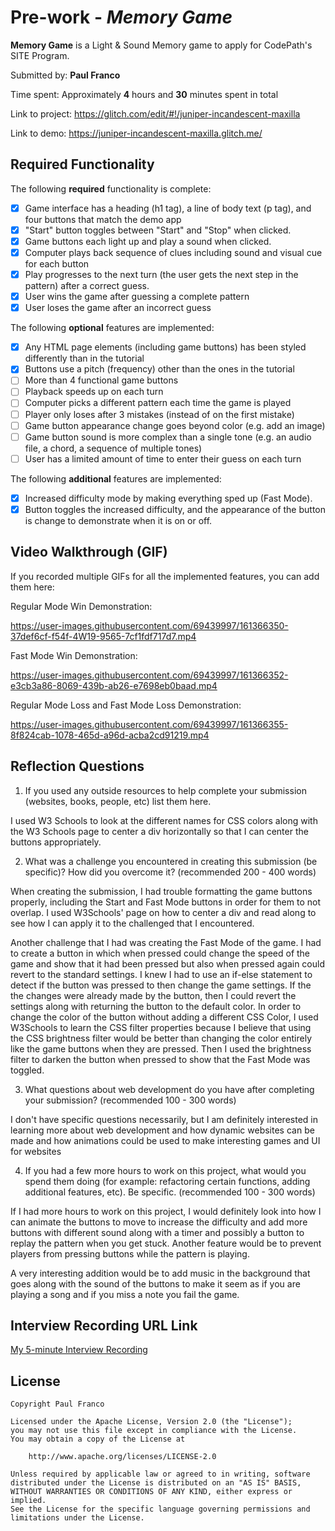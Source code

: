# Pre-work - *Memory Game*

**Memory Game** is a Light & Sound Memory game to apply for CodePath's SITE Program. 

Submitted by: **Paul Franco**

Time spent: Approximately **4** hours and **30** minutes spent in total

Link to project: https://glitch.com/edit/#!/juniper-incandescent-maxilla

Link to demo: https://juniper-incandescent-maxilla.glitch.me/

## Required Functionality

The following **required** functionality is complete:

* [x] Game interface has a heading (h1 tag), a line of body text (p tag), and four buttons that match the demo app
* [x] "Start" button toggles between "Start" and "Stop" when clicked. 
* [x] Game buttons each light up and play a sound when clicked. 
* [x] Computer plays back sequence of clues including sound and visual cue for each button
* [x] Play progresses to the next turn (the user gets the next step in the pattern) after a correct guess. 
* [x] User wins the game after guessing a complete pattern
* [x] User loses the game after an incorrect guess

The following **optional** features are implemented:

* [x] Any HTML page elements (including game buttons) has been styled differently than in the tutorial
* [x] Buttons use a pitch (frequency) other than the ones in the tutorial
* [ ] More than 4 functional game buttons
* [ ] Playback speeds up on each turn
* [ ] Computer picks a different pattern each time the game is played
* [ ] Player only loses after 3 mistakes (instead of on the first mistake)
* [ ] Game button appearance change goes beyond color (e.g. add an image)
* [ ] Game button sound is more complex than a single tone (e.g. an audio file, a chord, a sequence of multiple tones)
* [ ] User has a limited amount of time to enter their guess on each turn

The following **additional** features are implemented:

- [x] Increased difficulty mode by making everything sped up (Fast Mode).
- [x] Button toggles the increased difficulty, and the appearance of the button is change to demonstrate when it is on or off.
## Video Walkthrough (GIF)

If you recorded multiple GIFs for all the implemented features, you can add them here:

Regular Mode Win Demonstration:

https://user-images.githubusercontent.com/69439997/161366350-37def6cf-f54f-4W19-9565-7cf1fdf717d7.mp4

Fast Mode Win Demonstration:

https://user-images.githubusercontent.com/69439997/161366352-e3cb3a86-8069-439b-ab26-e7698eb0baad.mp4

Regular Mode Loss and Fast Mode Loss Demonstration:

https://user-images.githubusercontent.com/69439997/161366355-8f824cab-1078-465d-a96d-acba2cd91219.mp4




## Reflection Questions
1. If you used any outside resources to help complete your submission (websites, books, people, etc) list them here. 

I used W3 Schools to look at the different names for CSS colors along with the W3 Schools page to center a div horizontally so that I can center the buttons appropriately. 

2. What was a challenge you encountered in creating this submission (be specific)? How did you overcome it? (recommended 200 - 400 words) 

When creating the submission, I had trouble formatting the game buttons properly, including the Start and Fast Mode buttons in order for them to not overlap. I used W3Schools' page on how to center a div and read along to see how I can apply it to the challenged that I encountered.

Another challenge that I had was creating the Fast Mode of the game. I had to create a button in which when pressed could change the speed of the game and show that it had been pressed but also when pressed again could revert to the standard settings. I knew I had to use an if-else statement to detect if the button was pressed to then change the game settings. If the the changes were already made by the button, then I could revert the settings along with returning the button to the default color. In order to change the color of the button without adding a different CSS Color, I used W3Schools to learn the CSS filter properties because I believe that using the CSS brightness filter would be better than changing the color entirely like the game buttons when they are pressed. Then I used the brightness filter to darken the button when pressed to show that the Fast Mode was toggled. 

3. What questions about web development do you have after completing your submission? (recommended 100 - 300 words) 

I don't have specific questions necessarily, but I am definitely interested in learning more about web development and how dynamic websites can be made and how animations could be used to make interesting games and UI for websites

4. If you had a few more hours to work on this project, what would you spend them doing (for example: refactoring certain functions, adding additional features, etc). Be specific. (recommended 100 - 300 words) 

If I had more hours to work on this project, I would definitely look into how I can animate the buttons to move to increase the difficulty and add more buttons with different sound along with a timer and possibly a button to replay the pattern when you get stuck. Another feature would be to prevent players from pressing buttons while the pattern is playing.

A very interesting addition would be to add music in the background that goes along with the sound of the buttons to make it seem as if you are playing a song and if you miss a note you fail the game. 


## Interview Recording URL Link

[My 5-minute Interview Recording](your-link-here)



## License

    Copyright Paul Franco

    Licensed under the Apache License, Version 2.0 (the "License");
    you may not use this file except in compliance with the License.
    You may obtain a copy of the License at

        http://www.apache.org/licenses/LICENSE-2.0

    Unless required by applicable law or agreed to in writing, software
    distributed under the License is distributed on an "AS IS" BASIS,
    WITHOUT WARRANTIES OR CONDITIONS OF ANY KIND, either express or implied.
    See the License for the specific language governing permissions and
    limitations under the License.
